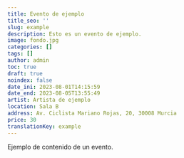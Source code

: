 ```yaml
---
title: Evento de ejemplo
title_seo: ''
slug: example
description: Esto es un evento de ejemplo.
image: fondo.jpg
categories: []
tags: []
author: admin
toc: true
draft: true
noindex: false
date_ini: 2023-08-01T14:15:59
date_end: 2023-08-05T13:55:49
artist: Artista de ejemplo
location: Sala B
address: Av. Ciclista Mariano Rojas, 20, 30008 Murcia
price: 30
translationKey: example
---
```

Ejemplo de contenido de un evento.